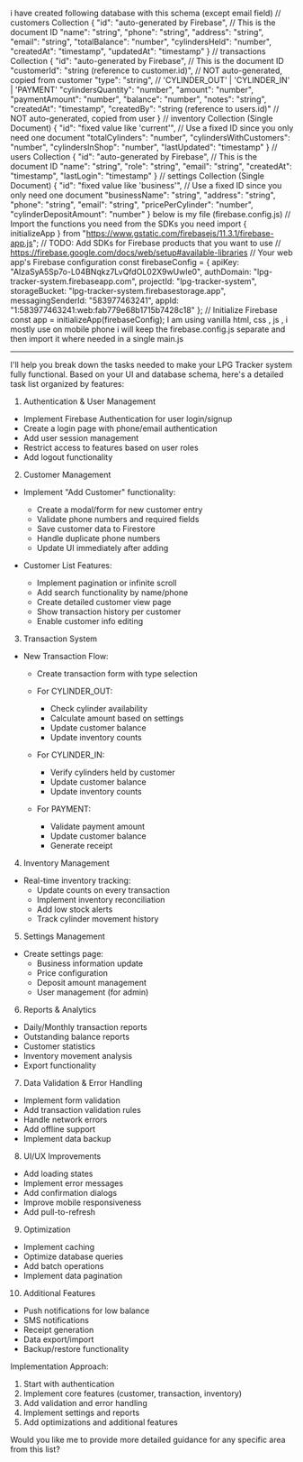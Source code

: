 i have created following database with this schema (except email field)
// customers Collection
{
  "id": "auto-generated by Firebase", // This is the document ID
  "name": "string",
  "phone": "string",
  "address": "string",
  "email": "string",
  "totalBalance": "number",
  "cylindersHeld": "number",
  "createdAt": "timestamp",
  "updatedAt": "timestamp"
}
// transactions Collection
{
  "id": "auto-generated by Firebase", // This is the document ID
  "customerId": "string (reference to customer.id)", // NOT auto-generated, copied from customer
  "type": "string", // 'CYLINDER_OUT' | 'CYLINDER_IN' | 'PAYMENT'
  "cylindersQuantity": "number",
  "amount": "number",
  "paymentAmount": "number",
  "balance": "number",
  "notes": "string",
  "createdAt": "timestamp",
  "createdBy": "string (reference to users.id)" // NOT auto-generated, copied from user
}
// inventory Collection (Single Document)
{
  "id": "fixed value like 'current'", // Use a fixed ID since you only need one document
  "totalCylinders": "number",
  "cylindersWithCustomers": "number",
  "cylindersInShop": "number",
  "lastUpdated": "timestamp"
}
// users Collection
{
  "id": "auto-generated by Firebase", // This is the document ID
  "name": "string",
  "role": "string",
  "email": "string",
  "createdAt": "timestamp",
  "lastLogin": "timestamp"
}
// settings Collection (Single Document)
{
  "id": "fixed value like 'business'", // Use a fixed ID since you only need one document
  "businessName": "string",
  "address": "string",
  "phone": "string",
  "email": "string",
  "pricePerCylinder": "number",
  "cylinderDepositAmount": "number"
}
below is my file (firebase.config.js)
   // Import the functions you need from the SDKs you need   import { initializeApp } from "https://www.gstatic.com/firebasejs/11.3.1/firebase-app.js";   // TODO: Add SDKs for Firebase products that you want to use   // https://firebase.google.com/docs/web/setup#available-libraries    // Your web app's Firebase configuration   const firebaseConfig = {     apiKey: "AIzaSyA5Sp7o-L04BNqkz7LvQfdOL02X9wUwle0",     authDomain: "lpg-tracker-system.firebaseapp.com",     projectId: "lpg-tracker-system",     storageBucket: "lpg-tracker-system.firebasestorage.app",     messagingSenderId: "583977463241",     appId: "1:583977463241:web:fab779e68b1715b7428c18"   };    // Initialize Firebase   const app = initializeApp(firebaseConfig);
   I am using vanilla html, css , js , i mostly use on mobile phone
   i will keep the firebase.config.js separate and then import it where needed in a single main.js


   ---------------------------------------------------------------------------------


   I'll help you break down the tasks needed to make your LPG Tracker system fully functional. Based on your UI and database schema, here's a detailed task list organized by features:

1. Authentication & User Management
- Implement Firebase Authentication for user login/signup
- Create a login page with phone/email authentication
- Add user session management
- Restrict access to features based on user roles
- Add logout functionality

2. Customer Management
- Implement "Add Customer" functionality:
  - Create a modal/form for new customer entry
  - Validate phone numbers and required fields
  - Save customer data to Firestore
  - Handle duplicate phone numbers
  - Update UI immediately after adding

- Customer List Features:
  - Implement pagination or infinite scroll
  - Add search functionality by name/phone
  - Create detailed customer view page
  - Show transaction history per customer
  - Enable customer info editing

3. Transaction System
- New Transaction Flow:
  - Create transaction form with type selection
  - For CYLINDER_OUT:
    - Check cylinder availability
    - Calculate amount based on settings
    - Update customer balance
    - Update inventory counts

  - For CYLINDER_IN:
    - Verify cylinders held by customer
    - Update customer balance
    - Update inventory counts

  - For PAYMENT:
    - Validate payment amount
    - Update customer balance
    - Generate receipt

4. Inventory Management
- Real-time inventory tracking:
  - Update counts on every transaction
  - Implement inventory reconciliation
  - Add low stock alerts
  - Track cylinder movement history

5. Settings Management
- Create settings page:
  - Business information update
  - Price configuration
  - Deposit amount management
  - User management (for admin)

6. Reports & Analytics
- Daily/Monthly transaction reports
- Outstanding balance reports
- Customer statistics
- Inventory movement analysis
- Export functionality

7. Data Validation & Error Handling
- Implement form validation
- Add transaction validation rules
- Handle network errors
- Add offline support
- Implement data backup

8. UI/UX Improvements
- Add loading states
- Implement error messages
- Add confirmation dialogs
- Improve mobile responsiveness
- Add pull-to-refresh

9. Optimization
- Implement caching
- Optimize database queries
- Add batch operations
- Implement data pagination

10. Additional Features
- Push notifications for low balance
- SMS notifications
- Receipt generation
- Data export/import
- Backup/restore functionality

Implementation Approach:
1. Start with authentication
2. Implement core features (customer, transaction, inventory)
3. Add validation and error handling
4. Implement settings and reports
5. Add optimizations and additional features

Would you like me to provide more detailed guidance for any specific area from this list?